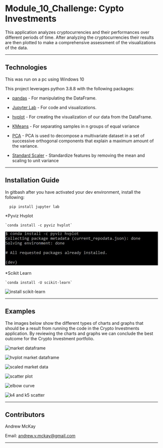 # Module_10_Challenge: Cypto Investments

This application analyzes cryptocurrencies and their performances over different periods of time. After analyzing the cryptocurrencies their results are then plotted to make a comprehensive assessment of the visualizations of the data.

---

## Technologies


This was run on a pc using Windows 10

This project leverages python 3.8.8 with the following packages:


* [pandas](https://pandas.pydata.org/docs) - For manipulating the DataFrame.

* [Jupyter Lab](https://jupyterlab.readthedocs.io.en/stable) - For code and visualizations.

* [hvplot](https://hvplot.holoviz.org/user_guide/Introduction.html) - For creating the visualization of our data from the DataFrame.

* [KMeans](https://scikit-learn.org/stable/modules/clustering.html#k-means) - For separating samples in n groups of equal variance

* [PCA](https://scikit-learn.org/stable/modules/decomposition.html#principal-component-analysis-pca) - PCA is used to decompose a multivariate dataset in a set of successive orthogonal components that explain a maximum amount of the variance.

* [Standard Scaler](https://scikit-learn.org/stable/modules/generated/sklearn.preprocessing.StandardScaler.html) - Standardize features by removing the mean and scaling to unit variance

---

## Installation Guide

In gitbash after you have activated your dev environment, install the following:

```python
  pip install jupyter lab
```

*Pyviz Hvplot

    `conda install -c pyviz hvplot`
    
![install pyviz hvplot](https://github.com/mckayav3/Module7_Challenge/blob/main/images/install_pyviz_hvplot.JPG)


*Scikit Learn

    `conda install -U scikit-learn`
    
![install scikit-learn](https://github.com/mckayav3/Module_10_Challenge/blob/main/images/install_scikitlearn.png)

---

## Examples

The images below show the different types of charts and graphs that should be a result from running the code in the Crypto Investments application. By reviewing the charts and graphs we can conclude the best outcome for the Crypto Investment portfolio.

![market dataframe](https://github.com/mckayav3/Module_10_Challenge/blob/main/images/df_market_data.png)

![hvplot market dataframe](https://github.com/mckayav3/Module_10_Challenge/blob/main/images/hvplot_df_market_data.png)

![scaled market data](https://github.com/mckayav3/Module_10_Challenge/blob/main/images/scaled_df_market_data.png)

![scatter plot](https://github.com/mckayav3/Module_10_Challenge/blob/main/images/scatter_scaled_df_market_data.png)

![elbow curve](https://github.com/mckayav3/Module_10_Challenge/blob/main/images/elbow_hvplot.png)

![k4 and k5 scatter](https://github.com/mckayav3/Module_10_Challenge/blob/main/images/k4_k5_scatterplot.JPG)

---

## Contributors

Andrew McKay

Email: andrew.v.mckay@gmail.com

---